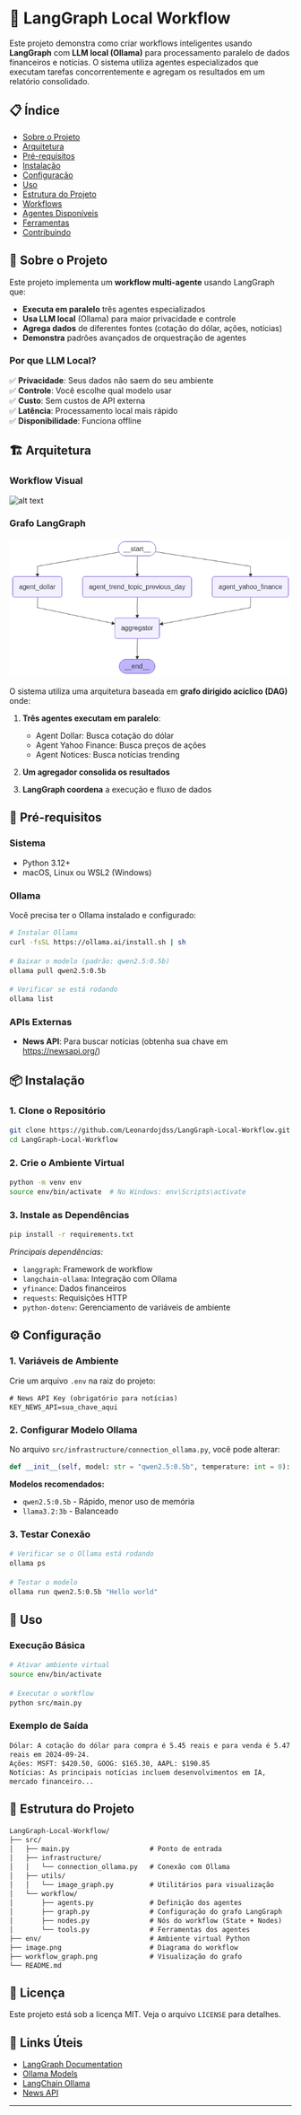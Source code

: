 # 🤖 LangGraph Local Workflow

Este projeto demonstra como criar workflows inteligentes usando **LangGraph** com **LLM local (Ollama)** para processamento paralelo de dados financeiros e notícias. O sistema utiliza agentes especializados que executam tarefas concorrentemente e agregam os resultados em um relatório consolidado.

## 📋 Índice

- [Sobre o Projeto](#sobre-o-projeto)
- [Arquitetura](#arquitetura)
- [Pré-requisitos](#pré-requisitos)
- [Instalação](#instalação)
- [Configuração](#configuração)
- [Uso](#uso)
- [Estrutura do Projeto](#estrutura-do-projeto)
- [Workflows](#workflows)
- [Agentes Disponíveis](#agentes-disponíveis)
- [Ferramentas](#ferramentas)
- [Contribuindo](#contribuindo)

## 🎯 Sobre o Projeto

Este projeto implementa um **workflow multi-agente** usando LangGraph que:

- **Executa em paralelo** três agentes especializados
- **Usa LLM local** (Ollama) para maior privacidade e controle
- **Agrega dados** de diferentes fontes (cotação do dólar, ações, notícias)
- **Demonstra** padrões avançados de orquestração de agentes

### Por que LLM Local?

✅ **Privacidade**: Seus dados não saem do seu ambiente  
✅ **Controle**: Você escolhe qual modelo usar  
✅ **Custo**: Sem custos de API externa  
✅ **Latência**: Processamento local mais rápido  
✅ **Disponibilidade**: Funciona offline  

## 🏗️ Arquitetura

### Workflow Visual
![alt text](image-1.png)

### Grafo LangGraph
![Workflow LangGraph](workflow_graph.png)

O sistema utiliza uma arquitetura baseada em **grafo dirigido acíclico (DAG)** onde:

1. **Três agentes executam em paralelo**:
   - Agent Dollar: Busca cotação do dólar
   - Agent Yahoo Finance: Busca preços de ações
   - Agent Notices: Busca notícias trending

2. **Um agregador consolida os resultados**

3. **LangGraph coordena** a execução e fluxo de dados

## 🔧 Pré-requisitos

### Sistema
- Python 3.12+
- macOS, Linux ou WSL2 (Windows)

### Ollama
Você precisa ter o Ollama instalado e configurado:

```bash
# Instalar Ollama
curl -fsSL https://ollama.ai/install.sh | sh

# Baixar o modelo (padrão: qwen2.5:0.5b)
ollama pull qwen2.5:0.5b

# Verificar se está rodando
ollama list
```

### APIs Externas
- **News API**: Para buscar notícias (obtenha sua chave em https://newsapi.org/)

## 📦 Instalação

### 1. Clone o Repositório
```bash
git clone https://github.com/Leonardojdss/LangGraph-Local-Workflow.git
cd LangGraph-Local-Workflow
```

### 2. Crie o Ambiente Virtual
```bash
python -m venv env
source env/bin/activate  # No Windows: env\Scripts\activate
```

### 3. Instale as Dependências
```bash
pip install -r requirements.txt
```

*Principais dependências:*
- `langgraph`: Framework de workflow
- `langchain-ollama`: Integração com Ollama
- `yfinance`: Dados financeiros
- `requests`: Requisições HTTP
- `python-dotenv`: Gerenciamento de variáveis de ambiente

## ⚙️ Configuração

### 1. Variáveis de Ambiente
Crie um arquivo `.env` na raiz do projeto:

```env
# News API Key (obrigatório para notícias)
KEY_NEWS_API=sua_chave_aqui
```

### 2. Configurar Modelo Ollama
No arquivo `src/infrastructure/connection_ollama.py`, você pode alterar:

```python
def __init__(self, model: str = "qwen2.5:0.5b", temperature: int = 0):
```

**Modelos recomendados:**
- `qwen2.5:0.5b` - Rápido, menor uso de memória
- `llama3.2:3b` - Balanceado

### 3. Testar Conexão
```bash
# Verificar se o Ollama está rodando
ollama ps

# Testar o modelo
ollama run qwen2.5:0.5b "Hello world"
```

## 🚀 Uso

### Execução Básica
```bash
# Ativar ambiente virtual
source env/bin/activate

# Executar o workflow
python src/main.py
```

### Exemplo de Saída
```
Dólar: A cotação do dólar para compra é 5.45 reais e para venda é 5.47 reais em 2024-09-24.
Ações: MSFT: $420.50, GOOG: $165.30, AAPL: $190.85
Notícias: As principais notícias incluem desenvolvimentos em IA, mercado financeiro...
```

## 📁 Estrutura do Projeto

```
LangGraph-Local-Workflow/
├── src/
│   ├── main.py                    # Ponto de entrada
│   ├── infrastructure/
│   │   └── connection_ollama.py   # Conexão com Ollama
│   ├── utils/
│   │   └── image_graph.py         # Utilitários para visualização
│   └── workflow/
│       ├── agents.py              # Definição dos agentes
│       ├── graph.py               # Configuração do grafo LangGraph
│       ├── nodes.py               # Nós do workflow (State + Nodes)
│       └── tools.py               # Ferramentas dos agentes
├── env/                           # Ambiente virtual Python
├── image.png                      # Diagrama do workflow
├── workflow_graph.png             # Visualização do grafo
└── README.md
```

## 📝 Licença

Este projeto está sob a licença MIT. Veja o arquivo `LICENSE` para detalhes.

## 🔗 Links Úteis

- [LangGraph Documentation](https://langchain-ai.github.io/langgraph/)
- [Ollama Models](https://ollama.ai/library)
- [LangChain Ollama](https://python.langchain.com/docs/integrations/llms/ollama)
- [News API](https://newsapi.org/docs)

---